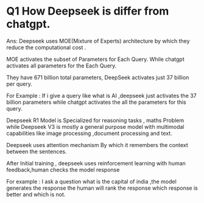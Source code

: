 # Q1 How Deepseek is differ from chatgpt.

Ans: Deepseek uses MOE(Mixture of Experts) architecture by which they reduce the computational cost .

MOE activates the subset of Parameters for Each Query.
While chatgpt activates all parameters for the Each Query.

They have 671 billion total parameters, DeepSeek activates just 37 billion per query.

For Example : If i give a query like what is AI ,deepseek just activates the 37 billion parameters while chatgpt activates the all the parameters for this query.

Deepseek R1 Model is Specialized for reasoning tasks , maths Problem while Deepseek V3 is mostly a general purpose model with multimodal capabilities like image processing ,document processing and text.

Deepseek uses attention mechanism By which it remembers the context between the sentences.

After Initial training , deepseek uses reinforcement learning with human feedback,human checks the model response

For example : I ask a question what is the capital of india ,the model generates the response the human will rank the response which response is better and which is not.